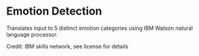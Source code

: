 # Emotion Detection

Translates input to 5 distinct emotion categories using IBM Watson natural language processor.

Credit: IBM skills network, see license for details
